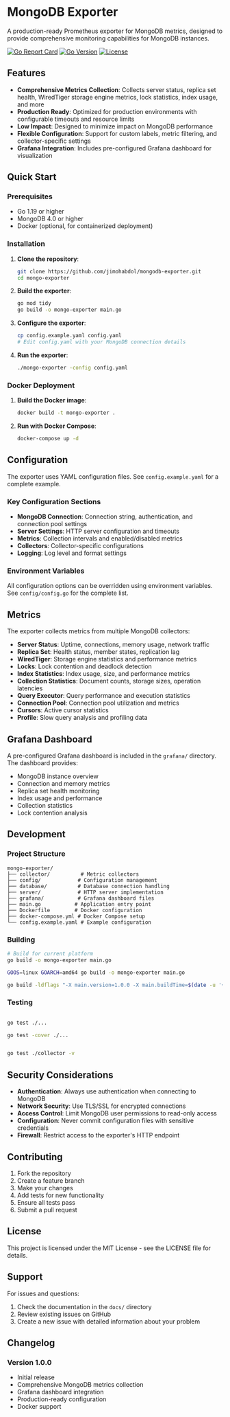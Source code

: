 # MongoDB Exporter

A production-ready Prometheus exporter for MongoDB metrics, designed to provide comprehensive monitoring capabilities for MongoDB instances.

[![Go Report Card](https://goreportcard.com/badge/github.com/jimohabdol/mongodb-exporter)](https://goreportcard.com/report/github.com/jimohabdol/mongodb-exporter)
[![Go Version](https://img.shields.io/github/go-mod/go-version/jimohabdol/mongodb-exporter)](https://github.com/jimohabdol/mongodb-exporter)
[![License](https://img.shields.io/badge/License-MIT-blue.svg)](LICENSE)

## Features

- **Comprehensive Metrics Collection**: Collects server status, replica set health, WiredTiger storage engine metrics, lock statistics, index usage, and more
- **Production Ready**: Optimized for production environments with configurable timeouts and resource limits
- **Low Impact**: Designed to minimize impact on MongoDB performance
- **Flexible Configuration**: Support for custom labels, metric filtering, and collector-specific settings
- **Grafana Integration**: Includes pre-configured Grafana dashboard for visualization

## Quick Start

### Prerequisites

- Go 1.19 or higher
- MongoDB 4.0 or higher
- Docker (optional, for containerized deployment)

### Installation

1. **Clone the repository**:
   ```bash
   git clone https://github.com/jimohabdol/mongodb-exporter.git
   cd mongo-exporter
   ```

2. **Build the exporter**:
   ```bash
   go mod tidy
   go build -o mongo-exporter main.go
   ```

3. **Configure the exporter**:
   ```bash
   cp config.example.yaml config.yaml
   # Edit config.yaml with your MongoDB connection details
   ```

4. **Run the exporter**:
   ```bash
   ./mongo-exporter -config config.yaml
   ```

### Docker Deployment

1. **Build the Docker image**:
   ```bash
   docker build -t mongo-exporter .
   ```

2. **Run with Docker Compose**:
   ```bash
   docker-compose up -d
   ```

## Configuration

The exporter uses YAML configuration files. See `config.example.yaml` for a complete example.

### Key Configuration Sections

- **MongoDB Connection**: Connection string, authentication, and connection pool settings
- **Server Settings**: HTTP server configuration and timeouts
- **Metrics**: Collection intervals and enabled/disabled metrics
- **Collectors**: Collector-specific configurations
- **Logging**: Log level and format settings

### Environment Variables

All configuration options can be overridden using environment variables. See `config/config.go` for the complete list.

## Metrics

The exporter collects metrics from multiple MongoDB collectors:

- **Server Status**: Uptime, connections, memory usage, network traffic
- **Replica Set**: Health status, member states, replication lag
- **WiredTiger**: Storage engine statistics and performance metrics
- **Locks**: Lock contention and deadlock detection
- **Index Statistics**: Index usage, size, and performance metrics
- **Collection Statistics**: Document counts, storage sizes, operation latencies
- **Query Executor**: Query performance and execution statistics
- **Connection Pool**: Connection pool utilization and metrics
- **Cursors**: Active cursor statistics
- **Profile**: Slow query analysis and profiling data

## Grafana Dashboard

A pre-configured Grafana dashboard is included in the `grafana/` directory. The dashboard provides:

- MongoDB instance overview
- Connection and memory metrics
- Replica set health monitoring
- Index usage and performance
- Collection statistics
- Lock contention analysis

## Development

### Project Structure

```
mongo-exporter/
├── collector/          # Metric collectors
├── config/            # Configuration management
├── database/          # Database connection handling
├── server/            # HTTP server implementation
├── grafana/           # Grafana dashboard files
├── main.go           # Application entry point
├── Dockerfile        # Docker configuration
├── docker-compose.yml # Docker Compose setup
└── config.example.yaml # Example configuration
```

### Building

```bash
# Build for current platform
go build -o mongo-exporter main.go

GOOS=linux GOARCH=amd64 go build -o mongo-exporter main.go

go build -ldflags "-X main.version=1.0.0 -X main.buildTime=$(date -u '+%Y-%m-%d_%H:%M:%S')" -o mongo-exporter main.go
```

### Testing

```bash

go test ./...

go test -cover ./...


go test ./collector -v
```

## Security Considerations

- **Authentication**: Always use authentication when connecting to MongoDB
- **Network Security**: Use TLS/SSL for encrypted connections
- **Access Control**: Limit MongoDB user permissions to read-only access
- **Configuration**: Never commit configuration files with sensitive credentials
- **Firewall**: Restrict access to the exporter's HTTP endpoint

## Contributing

1. Fork the repository
2. Create a feature branch
3. Make your changes
4. Add tests for new functionality
5. Ensure all tests pass
6. Submit a pull request

## License

This project is licensed under the MIT License - see the LICENSE file for details.

## Support

For issues and questions:

1. Check the documentation in the `docs/` directory
2. Review existing issues on GitHub
3. Create a new issue with detailed information about your problem

## Changelog

### Version 1.0.0
- Initial release
- Comprehensive MongoDB metrics collection
- Grafana dashboard integration
- Production-ready configuration
- Docker support
